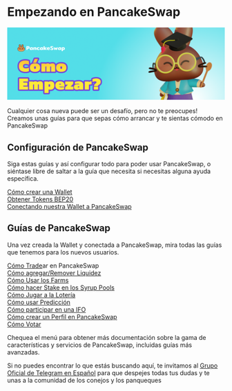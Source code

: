 # Empezando en PancakeSwap

![](../.gitbook/assets/como-empezar.png)

Cualquier cosa nueva puede ser un desafío, pero no te preocupes! Creamos unas guías para que sepas cómo arrancar y te sientas cómodo en PancakeSwap

## Configuración de PancakeSwap

Siga estas guías y así configurar todo para poder usar PancakeSwap, o siéntase libre de saltar a la guía que necesita si necesitas alguna ayuda específica.

[Cómo crear una Wallet](https://docs.pancakeswap.finance/get-started/wallet-guide)  
[Obtener Tokens BEP20](https://docs.pancakeswap.finance/get-started/bep20-guide)  
[Conectando nuestra Wallet a PancakeSwap](https://docs.pancakeswap.finance/get-started/connection-guide)

## Guías de PancakeSwap

Una vez creada la Wallet y conectada a PancakeSwap, mira todas las guías que tenemos para los nuevos usuarios.

[Cómo Trade](https://docs.pancakeswap.finance/products/pancakeswap-exchange/trade-guide)ar en PancakeSwap  
[Cómo agregar/Remover Liquidez](https://docs.pancakeswap.finance/products/pancakeswap-exchange/liquidity-guide)  
[Cómo Usar los Farms](https://docs.pancakeswap.finance/products/yield-farming/how-to-use-farms)  
[Cómo hacer Stake en los Syrup Pools](https://docs.pancakeswap.finance/products/syrup-pool/syrup-pool-guide)  
[Cómo Jugar a la Lotería](https://docs.pancakeswap.finance/products/lottery/lottery-guide)  
[Cómo usar Predicción](https://docs.pancakeswap.finance/products/prediction/prediction-guide)  
[Cómo participar en una IFO](https://docs.pancakeswap.finance/products/ifo-initial-farm-offering/ifo-guide)  
[Cómo crear un Perfil en PancakeSwap](https://docs.pancakeswap.finance/products/nft-profile-system/profile-guide)  
[Cómo Votar](https://docs.pancakeswap.finance/products/voting/voting-guide)

Chequea el menú para obtener más documentación sobre la gama de características y servicios de PancakeSwap, incluidas guías más avanzadas.

Si no puedes encontrar lo que estás buscando aquí, te invitamos al [Grupo Oficial de Telegram en Español](https://t.me/PancakeSwapEs) para que despejes todas tus dudas y te unas a la comunidad de los conejos y los panqueques

